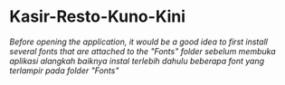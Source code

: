 # Kasir-Resto-Kuno-Kini

*Before opening the application, it would be a good idea to first install several fonts that are attached to the "Fonts" folder*
*sebelum membuka aplikasi alangkah baiknya instal terlebih dahulu beberapa font yang terlampir pada folder "Fonts"*
